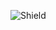 ![Shield](https://shieldtest.vercel.app/api/shield?label=c&message=c&labelColor=000000&messageColor=000000)
